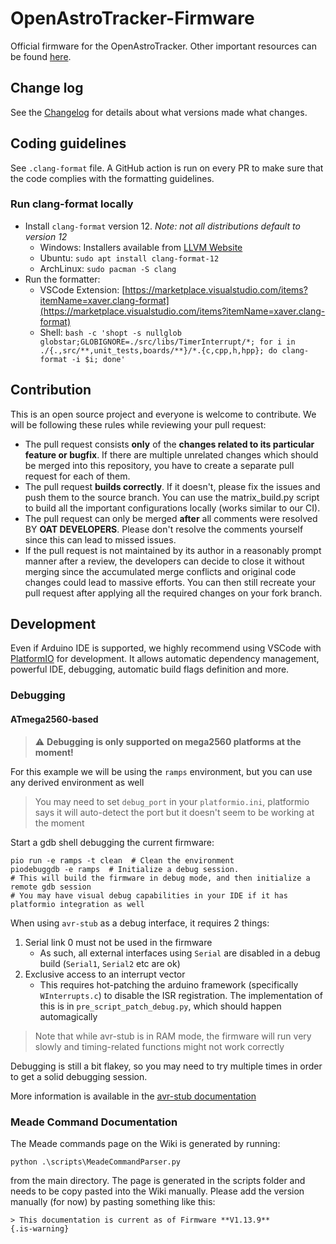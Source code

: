 # OpenAstroTracker-Firmware
Official firmware for the OpenAstroTracker. Other important resources can be found [here](https://wiki.openastrotech.com/en/Links).

## Change log
See the [Changelog](Changelog.md) for details about what versions made what changes.

## Coding guidelines

See `.clang-format` file. A GitHub action is run on every PR to make sure that the code complies with the formatting guidelines.

### Run clang-format locally
* Install `clang-format` version 12. _Note: not all distributions default to version 12_
  * Windows: Installers available from [LLVM Website](https://llvm.org/builds/)
  * Ubuntu: `sudo apt install clang-format-12`
  * ArchLinux: `sudo pacman -S clang`
* Run the formatter: 
  * VSCode Extension: [https://marketplace.visualstudio.com/items?itemName=xaver.clang-format](https://marketplace.visualstudio.com/items?itemName=xaver.clang-format)
  * Shell: `bash -c 'shopt -s nullglob globstar;GLOBIGNORE=./src/libs/TimerInterrupt/*; for i in ./{.,src/**,unit_tests,boards/**}/*.{c,cpp,h,hpp}; do clang-format -i $i; done'`
## Contribution

This is an open source project and everyone is welcome to contribute. We will be following these rules while reviewing your pull request:
- The pull request consists **only** of the **changes related to its particular feature or bugfix**. If there are multiple unrelated changes which should be merged into this repository, you have to create a separate pull request for each of them. 
- The pull request **builds correctly**. If it doesn't, please fix the issues and push them to the source branch. You can use the matrix_build.py script to build all the important configurations locally (works similar to our CI).
- The pull request can only be merged **after** all comments were resolved BY **OAT DEVELOPERS**. Please don't resolve the comments yourself since this can lead to missed issues.
- If the pull request is not maintained by its author in a reasonably prompt manner after a review, the developers can decide to close it without merging since the accumulated merge conflicts and original code changes could lead to massive efforts. You can then still recreate your pull request after applying all the required changes on your fork branch.

## Development

Even if Arduino IDE is supported, we highly recommend using VSCode with [PlatformIO](https://platformio.org/) for development. It allows automatic dependency management, powerful IDE, debugging, automatic build flags definition and more.

### Debugging

#### ATmega2560-based

> :warning: **Debugging is only supported on mega2560 platforms at the moment!**

For this example we will be using the `ramps` environment, but you can use any derived environment as well

> You may need to set `debug_port` in your `platformio.ini`, platformio says it will auto-detect the port but it doesn't seem to be working at the moment

Start a gdb shell debugging the current firmware:
```shell
pio run -e ramps -t clean  # Clean the environment
piodebuggdb -e ramps  # Initialize a debug session.
# This will build the firmware in debug mode, and then initialize a remote gdb session
# You may have visual debug capabilities in your IDE if it has platformio integration as well
```

When using `avr-stub` as a debug interface, it requires 2 things:
1. Serial link 0 must not be used in the firmware
    - As such, all external interfaces using `Serial` are disabled in a debug build (`Serial1`, `Serial2` etc are ok)
2. Exclusive access to an interrupt vector
    - This requires hot-patching the arduino framework (specifically `WInterrupts.c`) to disable the ISR registration. The implementation of this is in `pre_script_patch_debug.py`, which should happen automagically

> Note that while avr-stub is in RAM mode, the firmware will run very slowly and timing-related functions might not work correctly

Debugging is still a bit flakey, so you may need to try multiple times in order to get a solid debugging session.

More information is available in the [avr-stub documentation](https://github.com/jdolinay/avr_debug/tree/master/doc)

### Meade Command Documentation
The Meade commands page on the Wiki is generated by running:
```shell
python .\scripts\MeadeCommandParser.py
```
from the main directory. The page is generated in the scripts folder and needs to be copy pasted into the Wiki manually. Please add the version manually (for now) by pasting something like this:
```
> This documentation is current as of Firmware **V1.13.9**
{.is-warning}
```
